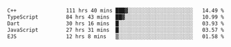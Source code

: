 <!--START_SECTION:waka-->

```txt
C++                111 hrs 40 mins ███▓░░░░░░░░░░░░░░░░░░░░░   14.49 %
TypeScript         84 hrs 43 mins  ██▓░░░░░░░░░░░░░░░░░░░░░░   10.99 %
Dart               30 hrs 16 mins  █░░░░░░░░░░░░░░░░░░░░░░░░   03.93 %
JavaScript         27 hrs 31 mins  █░░░░░░░░░░░░░░░░░░░░░░░░   03.57 %
EJS                12 hrs 8 mins   ▒░░░░░░░░░░░░░░░░░░░░░░░░   01.58 %
```

<!--END_SECTION:waka-->
